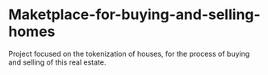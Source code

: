 # Maketplace-for-buying-and-selling-homes
Project focused on the tokenization of houses, for the process of buying and selling of this real estate.
